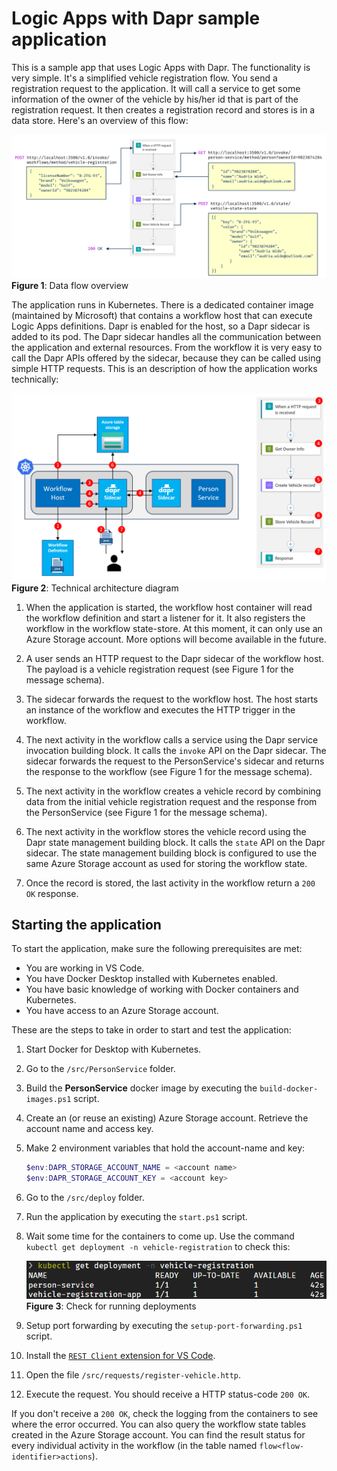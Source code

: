 # Logic Apps with Dapr sample application

This is a sample app that uses Logic Apps with Dapr. The functionality is very simple. It's a simplified vehicle registration flow. You send a registration request to the application. It will call a service to get some information of the owner of the vehicle by his/her id that is part of the registration request. It then creates a registration record and stores is in a data store. Here's an overview of this flow:

![Data flow overview](img/flow-data.png)
**Figure 1**: Data flow overview

The application runs in Kubernetes. There is a dedicated container image (maintained by Microsoft) that contains a workflow host that can execute Logic Apps definitions. Dapr is enabled for the host, so a Dapr sidecar is added to its pod. The Dapr sidecar handles all the communication between the application and external resources. From the workflow it is very easy to call the Dapr APIs offered by the sidecar, because they can be called using simple HTTP requests. This is an description of how the application works technically:

![Technical architecture diagram](img/flow-overview.png)
**Figure 2**: Technical architecture diagram

1. When the application is started, the workflow host container will read the workflow definition and start a listener for it. It also registers the workflow in the workflow state-store. At this moment, it can only use an Azure Storage account. More options will become available in the future.

1. A user sends an HTTP request to the Dapr sidecar of the workflow host. The payload is a vehicle registration request (see Figure 1 for the message schema).

1. The sidecar forwards the request to the workflow host. The host starts an instance of the workflow and executes the HTTP trigger in the workflow.

1. The next activity in the workflow calls a service using the Dapr service invocation building block. It calls the `invoke` API on the Dapr sidecar. The sidecar forwards the request to the PersonService's sidecar and returns the response to the workflow (see Figure 1 for the message schema).

1. The next activity in the workflow creates a vehicle record by combining data from the initial vehicle registration request and the response from the PersonService (see Figure 1 for the message schema).

1. The next activity in the workflow stores the vehicle record using the Dapr state management building block. It calls the `state` API on the Dapr sidecar. The state management building block is configured to use the same Azure Storage account as used for storing the workflow state.

1. Once the record is stored, the last activity in the workflow return a `200 OK` response.

## Starting the application

To start the application, make sure the following prerequisites are met:

- You are working in VS Code.
- You have Docker Desktop installed with Kubernetes enabled.
- You have basic knowledge of working with Docker containers and Kubernetes.
- You have access to an Azure Storage account.

These are the steps to take in order to start and test the application:

1. Start Docker for Desktop with Kubernetes.

1. Go to the `/src/PersonService` folder.

1. Build the **PersonService** docker image by executing the `build-docker-images.ps1` script.

1. Create an (or reuse an existing) Azure Storage account. Retrieve the account name and access key.

1. Make 2 environment variables that hold the account-name and key:

   ```powershell
   $env:DAPR_STORAGE_ACCOUNT_NAME = <account name>
   $env:DAPR_STORAGE_ACCOUNT_KEY = <account key>
   ```

1. Go to the `/src/deploy` folder.

1. Run the application by executing the `start.ps1` script.

1. Wait some time for the containers to come up. Use the command `kubectl get deployment -n vehicle-registration` to check this:

   ![Check for running deployments](img/deployments.png)
   **Figure 3**: Check for running deployments

1. Setup port forwarding by executing the `setup-port-forwarding.ps1` script.

1. Install the [`REST Client` extension for VS Code](https://marketplace.visualstudio.com/items?itemName=humao.rest-client).

1. Open the file `/src/requests/register-vehicle.http`.

1. Execute the request. You should receive a HTTP status-code `200 OK`.

If you don't receive a `200 OK`, check the logging from the containers to see where the error occurred. You can also query the workflow state tables created in the Azure Storage account. You can find the result status for every individual activity in the workflow (in the table named `flow<flow-identifier>actions`).
